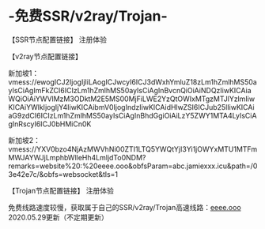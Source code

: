 # -免费SSR/v2ray/Trojan-
【SSR节点配置链接】
注册体验

【v2ray节点配置链接】

新加坡1：
vmess://ewogICJ2IjogIjIiLAogICJwcyI6ICJ3dWxhYmluZ18zLm1hZmlhMS50ayIsCiAgImFkZCI6ICIzLm1hZmlhMS50ayIsCiAgInBvcnQiOiAiNDQzIiwKICAiaWQiOiAiYWVlMzM3ODktM2E5MS00MjFiLWE2YzQtOWIxMTgzMTJlYzlmIiwKICAiYWlkIjogIjY4IiwKICAibmV0IjogIndzIiwKICAidHlwZSI6ICJub25lIiwKICAiaG9zdCI6ICIzLm1hZmlhMS50ayIsCiAgInBhdGgiOiAiLzY5ZWY1MTA4LyIsCiAgInRscyI6ICJ0bHMiCn0K

新加坡2：
vmess://YXV0bzo4NjAzMWVhNi00ZTI1LTQ5YWQtYjI3Yi1jOWYxMTU1MTFmMWJAYWJjLmphbWlleHh4LmljdTo0NDM?remarks=website%20:%20eeee.ooo&obfsParam=abc.jamiexxx.icu&path=/03e42e7c/&obfs=websocket&tls=1

【Trojan节点配置链接】
注册体验

免费线路速度较慢，获取属于自己的SSR/v2ray/Trojan高速线路：<a href="https://eeee.ooo/auth/register?code=c9HR">eeee.ooo</a>
2020.05.29更新（不定期更新）

